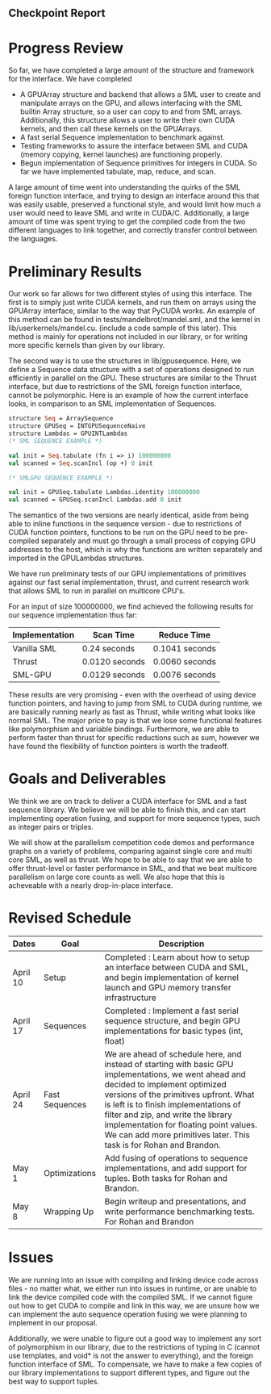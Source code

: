 ## Checkpoint Report

# Progress Review
So far, we have completed a large amount of the structure and framework for the interface. We have completed
* A GPUArray structure and backend that allows a SML user to create and manipulate arrays on the GPU, and allows 
  interfacing with the SML builtin Array structure, so a user can copy to and from SML arrays. Additionally, this
  structure allows a user to write their own CUDA kernels, and then call these kernels on the GPUArrays. 
* A fast serial Sequence implementation to benchmark against. 
* Testing frameworks to assure the interface between SML and CUDA (memory copying, kernel launches) are functioning properly. 
* Begun implementation of Sequence primitives for integers in CUDA. So far we have implemented tabulate, map, reduce, and scan. 

A large amount of time went into understanding the quirks of the SML foreign function interface, and trying to design 
an interface around this that was easily usable, preserved a functional style, and would limit how much a user would 
need to leave SML and write in CUDA/C. Additionally, a large amount of time was spent trying to get the compiled code 
from the two different languages to link together, and correctly transfer control between the languages. 

# Preliminary Results
Our work so far allows for two different styles of using this interface. The first is to simply just write 
CUDA kernels, and run them on arrays using the GPUArray interface, similar to the way that PyCUDA works. 
An example of this method can be found in tests/mandelbrot/mandel.sml, and the kernel in lib/userkernels/mandel.cu. 
(include a code sample of this later). This method is mainly for operations not included in our library, or
for writing more specific kernels than given by our library. 

The second way is to use the structures in lib/gpusequence. Here, we define a Sequence data structure with a 
set of operations designed to run efficiently in parallel on the GPU. These structures are similar
to the Thrust interface, but due to restrictions of the SML foreign function interface, cannot be polymorphic. Here 
is an example of how the current interface looks, in comparison to an SML implementation of Sequences. 

~~~~ocaml
structure Seq = ArraySequence
structure GPUSeq = INTGPUSequenceNaive
structure Lambdas = GPUINTLambdas
(* SML SEQUENCE EXAMPLE *)

val init = Seq.tabulate (fn i => i) 100000000
val scanned = Seq.scanIncl (op +) 0 init

(* SMLGPU SEQUENCE EXAMPLE *)

val init = GPUSeq.tabulate Lambdas.identity 100000000
val scanned = GPUSeq.scanIncl Lambdas.add 0 init

~~~~
The semantics of the two versions are nearly identical, aside from being able to inline functions in the sequence version - 
due to restrictions of CUDA function pointers, functions to be run on the GPU need to be pre-compiled separately and 
must go through a small process of copying GPU addresses to the host, which is why the functions are written separately 
and imported in the GPULambdas structures.

We have run preliminary tests of our GPU implementations of primitives against our fast serial implementation, thrust, and 
current research work that allows SML to run in parallel on multicore CPU's. 

For an input of size 100000000, we find achieved the following results for our sequence implementation thus far: 

| Implementation | Scan Time | Reduce Time |
| --- | --- | --- |
| Vanilla SML | 0.24 seconds| 0.1041 seconds |
| Thrust | 0.0120 seconds | 0.0060 seconds |
| SML-GPU | 0.0129 seconds | 0.0076 seconds |

These results are very promising - even with the overhead of using device function pointers, and having to jump from SML 
to CUDA during runtime, we are basically running nearly as fast as Thrust, while writing what looks like normal SML. 
The major price to pay is that we lose some functional features like polymorphism and variable bindings. Furthermore, 
we are able to perform faster than thrust for specific reductions such as sum, however we have found the flexibility 
of function pointers is worth the tradeoff.

# Goals and Deliverables
We think we are on track to deliver a CUDA interface for SML and a fast sequence library.  We believe we will be 
able to finish this, and can start implementing operation fusing, and support for more sequence types, such as
integer pairs or triples. 

We will show at the parallelism competition code demos and performance graphs on a variety of problems, comparing against
single core and multi core SML, as well as thrust. We hope to be able to say that we are able to offer thrust-level or
faster performance in SML, and that we beat multicore parallelism on large core counts as well. We also hope that this is 
acheveable with a nearly drop-in-place interface.

# Revised Schedule

| Dates | Goal | Description |
| --- | --- | --- |
| April 10 | Setup | Completed : Learn about how to setup an interface between CUDA and SML, and begin implementation of kernel launch and GPU memory transfer infrastructure |
| April 17 | Sequences | Completed : Implement a fast serial sequence structure, and begin GPU implementations for basic types (int, float) |
| April 24 | Fast Sequences | We are ahead of schedule here, and instead of starting with basic GPU implementations, we went ahead and decided to implement optimized versions of the primitives upfront. What is left is to finish implementations of filter and zip, and write the library implementation for floating point values. We can add more primitives later. This task is for Rohan and Brandon. |
| May 1 | Optimizations | Add fusing of operations to sequence implementations, and add support for tuples. Both tasks for Rohan and Brandon. |
| May 8 | Wrapping Up | Begin writeup and presentations, and write performance benchmarking tests. For Rohan and Brandon |

# Issues
We are running into an issue with compiling and linking device code across files - no matter what, we either run into issues 
in runtime, or are unable to link the device compiled code with the compiled SML. If we cannot figure out how to get
CUDA to compile and link in this way, we are unsure how we can implement the auto sequence operation fusing we were planning
to implement in our proposal. 

Additionally, we were unable to figure out a good way to implement any sort of polymorphism in our library, due to the restrictions
of typing in C (cannot use templates, and void\* is not the answer to everything), 
and the foreign function interface of SML. To compensate, we have to make a few copies of our library
implementations to support different types, and figure out the best way to support tuples.

